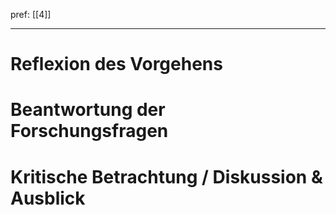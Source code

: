 pref: [[4]]

--- 
# Reflexion des Vorgehens
# Beantwortung der Forschungsfragen
# Kritische Betrachtung / Diskussion & Ausblick

